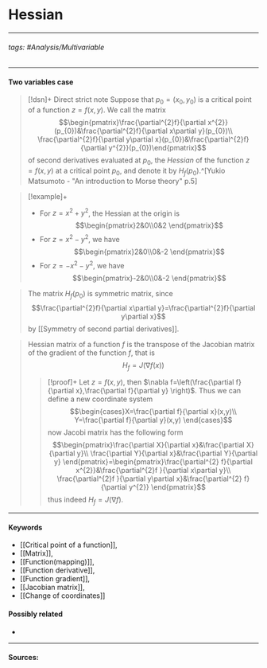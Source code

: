 # Hessian
***
###### tags: #Analysis/Multivariable  
***
#### Two variables case
>[!dsn]+ Direct strict note
>Suppose that $p_{0}=(x_{0},y_{0})$ is a critical point of a function $z=f(x,y)$. We call the matrix
>$$\begin{pmatrix}\frac{\partial^{2}f}{\partial x^{2}}(p_{0})&\frac{\partial^{2}f}{\partial x\partial y}(p_{0})\\ \frac{\partial^{2}f}{\partial y\partial x}(p_{0})&\frac{\partial^{2}f}{\partial y^{2}}(p_{0})\end{pmatrix}$$
>of second derivatives evaluated at $p_{0}$, the *Hessian* of the function $z=f(x,y)$ at a critical point $p_{0}$, and denote it by $H_{f}(p_{0})$.^[Yukio Matsumoto - "An introduction to Morse theory" p.5]

>[!example]+ 
>- For $z=x^{2}+y^{2}$, the Hessian at the origin is
>  $$\begin{pmatrix}2&0\\0&2 \end{pmatrix}$$
>- For $z=x^{2}-y^{2}$, we have
>  $$\begin{pmatrix}2&0\\0&-2 \end{pmatrix}$$
>- For $z=-x^{2}-y^{2}$, we have
>  $$\begin{pmatrix}-2&0\\0&-2 \end{pmatrix}$$

>The matrix $H_{f}(p_{0})$ is symmetric matrix, since 
>$$\frac{\partial^{2}f}{\partial x\partial y}=\frac{\partial^{2}f}{\partial y\partial x}$$
>by [[Symmetry of second partial derivatives]].

>Hessian matrix of a function $f$ is the transpose of the Jacobian matrix of the gradient of the function $f$, that is
>$$H_{f}=J(\nabla f(x))$$
>
>>[!proof]+
>>Let $z=f(x,y)$, then $\nabla f=\left(\frac{\partial f}{\partial x},\frac{\partial f}{\partial y} \right)$. Thus we can define a new coordinate system 
>>$$\begin{cases}X=\frac{\partial f}{\partial x}(x,y)\\ Y=\frac{\partial f}{\partial y}(x,y) \end{cases}$$
>>now Jacobi matrix has the following form
>>$$\begin{pmatrix}\frac{\partial X}{\partial x}&\frac{\partial X}{\partial y}\\ \frac{\partial Y}{\partial x}&\frac{\partial Y}{\partial y} \end{pmatrix}=\begin{pmatrix}\frac{\partial^{2} f}{\partial x^{2}}&\frac{\partial^{2}f }{\partial x\partial y}\\ \frac{\partial^{2}f }{\partial y\partial x}&\frac{\partial^{2} f}{\partial y^{2}} \end{pmatrix}$$
>>thus indeed $H_{f}=J(\nabla f)$.

***
#### Keywords
- [[Critical point of a function]],
- [[Matrix]],
- [[Function(mapping)]],
- [[Function derivative]],
- [[Function gradient]],
- [[Jacobian matrix]],
- [[Change of coordinates]]
#### Possibly related
- 
***
#### Sources: